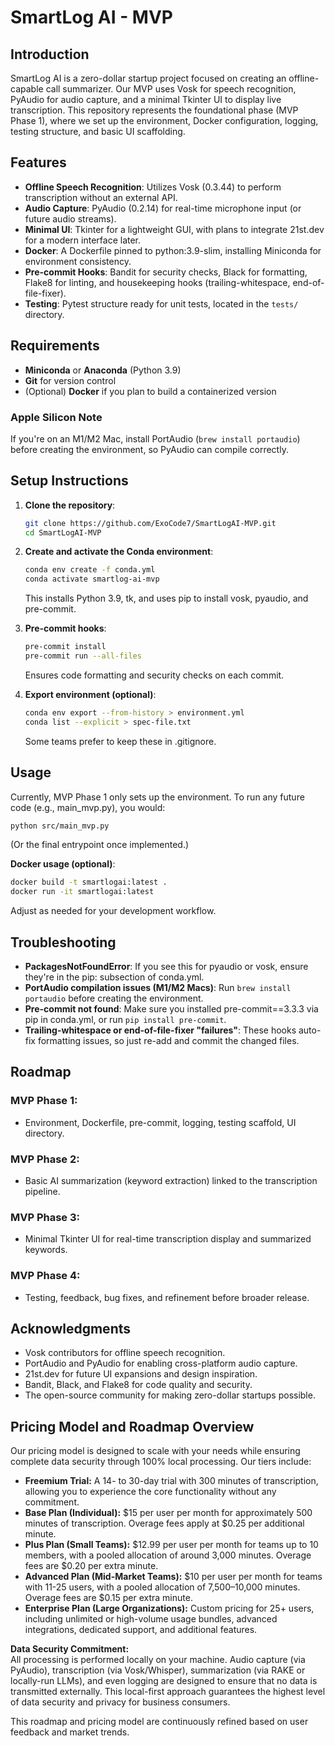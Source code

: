 # SmartLog AI - MVP

## Introduction
SmartLog AI is a zero-dollar startup project focused on creating an offline-capable call summarizer. Our MVP uses Vosk for speech recognition, PyAudio for audio capture, and a minimal Tkinter UI to display live transcription. This repository represents the foundational phase (MVP Phase 1), where we set up the environment, Docker configuration, logging, testing structure, and basic UI scaffolding.

## Features
- **Offline Speech Recognition**: Utilizes Vosk (0.3.44) to perform transcription without an external API.
- **Audio Capture**: PyAudio (0.2.14) for real-time microphone input (or future audio streams).
- **Minimal UI**: Tkinter for a lightweight GUI, with plans to integrate 21st.dev for a modern interface later.
- **Docker**: A Dockerfile pinned to python:3.9-slim, installing Miniconda for environment consistency.
- **Pre-commit Hooks**: Bandit for security checks, Black for formatting, Flake8 for linting, and housekeeping hooks (trailing-whitespace, end-of-file-fixer).
- **Testing**: Pytest structure ready for unit tests, located in the `tests/` directory.

## Requirements
- **Miniconda** or **Anaconda** (Python 3.9)
- **Git** for version control
- (Optional) **Docker** if you plan to build a containerized version

### Apple Silicon Note
If you're on an M1/M2 Mac, install PortAudio (`brew install portaudio`) before creating the environment, so PyAudio can compile correctly.

## Setup Instructions

1. **Clone the repository**:
   ```bash
   git clone https://github.com/ExoCode7/SmartLogAI-MVP.git
   cd SmartLogAI-MVP
   ```

2. **Create and activate the Conda environment**:
   ```bash
   conda env create -f conda.yml
   conda activate smartlog-ai-mvp
   ```
   This installs Python 3.9, tk, and uses pip to install vosk, pyaudio, and pre-commit.

3. **Pre-commit hooks**:
   ```bash
   pre-commit install
   pre-commit run --all-files
   ```
   Ensures code formatting and security checks on each commit.

4. **Export environment (optional)**:
   ```bash
   conda env export --from-history > environment.yml
   conda list --explicit > spec-file.txt
   ```
   Some teams prefer to keep these in .gitignore.

## Usage
Currently, MVP Phase 1 only sets up the environment. To run any future code (e.g., main_mvp.py), you would:

```bash
python src/main_mvp.py
```
(Or the final entrypoint once implemented.)

**Docker usage (optional)**:
```bash
docker build -t smartlogai:latest .
docker run -it smartlogai:latest
```
Adjust as needed for your development workflow.

## Troubleshooting
- **PackagesNotFoundError**: If you see this for pyaudio or vosk, ensure they're in the pip: subsection of conda.yml.
- **PortAudio compilation issues (M1/M2 Macs)**: Run `brew install portaudio` before creating the environment.
- **Pre-commit not found**: Make sure you installed pre-commit==3.3.3 via pip in conda.yml, or run `pip install pre-commit`.
- **Trailing-whitespace or end-of-file-fixer "failures"**: These hooks auto-fix formatting issues, so just re-add and commit the changed files.

## Roadmap
### MVP Phase 1:
- Environment, Dockerfile, pre-commit, logging, testing scaffold, UI directory.

### MVP Phase 2:
- Basic AI summarization (keyword extraction) linked to the transcription pipeline.

### MVP Phase 3:
- Minimal Tkinter UI for real-time transcription display and summarized keywords.

### MVP Phase 4:
- Testing, feedback, bug fixes, and refinement before broader release.

## Acknowledgments
- Vosk contributors for offline speech recognition.
- PortAudio and PyAudio for enabling cross-platform audio capture.
- 21st.dev for future UI expansions and design inspiration.
- Bandit, Black, and Flake8 for code quality and security.
- The open-source community for making zero-dollar startups possible.

## Pricing Model and Roadmap Overview

Our pricing model is designed to scale with your needs while ensuring complete data security through 100% local processing. Our tiers include:

- **Freemium Trial:** A 14- to 30-day trial with 300 minutes of transcription, allowing you to experience the core functionality without any commitment.
- **Base Plan (Individual):** $15 per user per month for approximately 500 minutes of transcription. Overage fees apply at $0.25 per additional minute.
- **Plus Plan (Small Teams):** $12.99 per user per month for teams up to 10 members, with a pooled allocation of around 3,000 minutes. Overage fees are $0.20 per extra minute.
- **Advanced Plan (Mid-Market Teams):** $10 per user per month for teams with 11-25 users, with a pooled allocation of 7,500–10,000 minutes. Overage fees are $0.15 per extra minute.
- **Enterprise Plan (Large Organizations):** Custom pricing for 25+ users, including unlimited or high-volume usage bundles, advanced integrations, dedicated support, and additional features.

**Data Security Commitment:**  
All processing is performed locally on your machine. Audio capture (via PyAudio), transcription (via Vosk/Whisper), summarization (via RAKE or locally-run LLMs), and even logging are designed to ensure that no data is transmitted externally. This local-first approach guarantees the highest level of data security and privacy for business consumers.

This roadmap and pricing model are continuously refined based on user feedback and market trends.